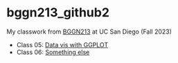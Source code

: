 # bggn213_github2
My classwork from [BGGN213](https://bioboot.github.io/bggn213_F23/) at UC San Diego (Fall 2023)

- Class 05: [Data vis with GGPLOT](https://github.com/bioboot/bggn213_github2/blob/main/class05/class05.pdf)
- Class 06: [Something else]()
